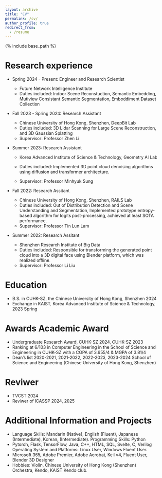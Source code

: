 ```yaml
---
layout: archive
title: "CV"
permalink: /cv/
author_profile: true
redirect_from:
  - /resume
---
```


{% include base_path %}

Research experience
======

* Spring 2024 - Present: Engineer and Research Scientist 
  * Future Network Intelligence Institute
  * Duties included: Indoor Scene Reconstuction, Semantic Embedding, Mutiview Consistant Semantic Segmentation, Emboddiment Dataset Collection

* Fall 2023 - Spring 2024: Research Assistant
  * Chinese University of Hong Kong, Shenzhen, DeepBit Lab
  * Duties included: 3D Lidar Scanning for Large Scene Reconstruction, and 3D Gaussian Splatting
  * Supervisor: Professor Zhen Li

* Summer 2023: Research Assistant
  * Korea Advanced Institute of Science & Technology, Geometry AI Lab
  * Duties included: Implemented 3D point cloud denoising algorithms using diffusion and transformer architecture.

  * Supervisor: Professor Minhyuk Sung

* Fall 2022: Research Assitant
  * Chinese University of Hong Kong, Shenzhen, RAILS Lab
  * Duties included: Out of Distribution Detection and Scene Understanding and Segmentation, Implemented prototype entropy-based algorithm for logits post-processing, achieved at least SOTA performance.
  * Supervisor: Professor Tin Lun Lam

* Summer 2022: Research Assitant
  * Shenzhen Research Institute of Big Data
  * Duties included: Responsible for transforming the generated point cloud into a 3D digital face using Blender platform, which was realized offline.
  * Supervisor: Professor Li Liu

Education
======
* B.S. in CUHK-SZ, the Chinese University of Hong Kong, Shenzhen 2024 
* Exchange in KAIST, Korea Advanced Institute of Science & Technology, 2023 Spring

Awards Academic Award 
======
* Undergraduate Research Award, CUHK-SZ 2024, CUHK-SZ 2023
* Ranking at 6/103 in Computer Engineering in the School of Science and Engineering in CUHK-SZ with a CGPA of 3.655/4 & MGPA of 3.81/4
* Dean’s list 2020-2021, 2021-2022, 2022-2023, 2023-2024 School of Science and Engineering (Chinese University of Hong Kong, Shenzhen)

Reviwer
=======
* TVCST 2024
* Reviwer of ICASSP 2024, 2025


Additional Information and Projects
========
* Language Skills: Mandarin (Native), English (Fluent), Japanese (Intermediate), Korean, (Intermediate). Programming Skills: Python
* Pytorch, Flask, TensorFlow, Java, C++, HTML, SQL, Svelte, C, Verilog Operating System and Platforms: Linux User, Windows Fluent User. 
* Microsoft 365, Adobe Premier, Adobe Acrobat, Keil v4, Fluent User, Blender 3D Designer 
* Hobbies: Violin, Chinese University of Hong Kong (Shenzhen) Orchestra; Kendo, KAIST Kendo club.  